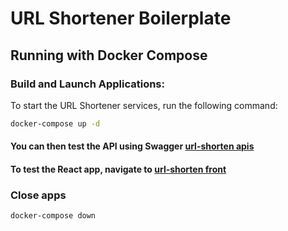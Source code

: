 # URL Shortener Boilerplate

## Running with Docker Compose

### Build and Launch Applications:

To start the URL Shortener services, run the following command:

```bash
docker-compose up -d
```

#### You can then test the API using Swagger [url-shorten apis](http://localhost:3000/api)

#### To test the React app, navigate to [url-shorten front](http://localhost:3002)

### Close apps

```bash
docker-compose down
```
